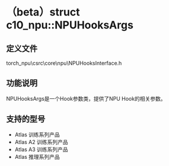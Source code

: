 # （beta）struct c10_npu::NPUHooksArgs

## 定义文件

torch_npu\csrc\core\npu\NPUHooksInterface.h

## 功能说明

NPUHooksArgs是一个Hook参数类，提供了NPU Hook的相关参数。

## 支持的型号

- <term>Atlas 训练系列产品</term>
- <term>Atlas A2 训练系列产品</term>
- <term>Atlas A3 训练系列产品</term>
- <term>Atlas 推理系列产品</term>


